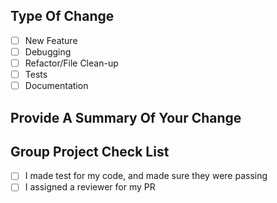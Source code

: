 ## Type Of Change
- [ ] New Feature
- [ ] Debugging
- [ ] Refactor/File Clean-up
- [ ] Tests
- [ ] Documentation

## Provide A Summary Of Your Change


## Group Project Check List
- [ ] I made test for my code, and made sure they were passing
- [ ] I assigned a reviewer for my PR
